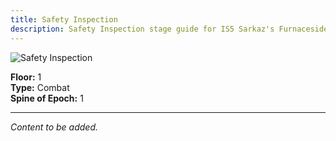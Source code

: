 ```yaml
---
title: Safety Inspection
description: Safety Inspection stage guide for IS5 Sarkaz's Furnaceside Fables
---
```


<img src="/stages/safety-inspection.png" alt="Safety Inspection" />

**Floor:** 1  
**Type:** Combat  
**Spine of Epoch:** 1  

---

*Content to be added.*
